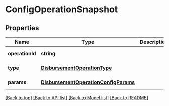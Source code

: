 # ConfigOperationSnapshot

## Properties

|Name | Type | Description | Notes|
|------------ | ------------- | ------------- | -------------|
|**operationId** | **string** |  | [default to undefined]|
|**type** | [**DisbursementOperationType**](DisbursementOperationType.md) |  | [default to undefined]|
|**params** | [**DisbursementOperationConfigParams**](DisbursementOperationConfigParams.md) |  | [default to undefined]|




[[Back to top]](#) [[Back to API list]](../../README.md#documentation-for-api-endpoints) [[Back to Model list]](../../README.md#documentation-for-models) [[Back to README]](../../README.md)
